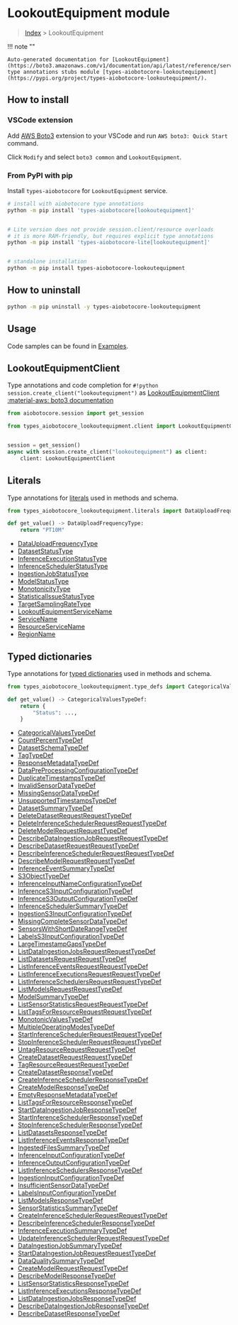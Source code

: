 # LookoutEquipment module

> [Index](../README.md) > LookoutEquipment


!!! note ""

    Auto-generated documentation for [LookoutEquipment](https://boto3.amazonaws.com/v1/documentation/api/latest/reference/services/lookoutequipment.html#LookoutEquipment)
    type annotations stubs module [types-aiobotocore-lookoutequipment](https://pypi.org/project/types-aiobotocore-lookoutequipment/).

## How to install

### VSCode extension

Add [AWS Boto3](https://marketplace.visualstudio.com/items?itemName=Boto3typed.boto3-ide)
extension to your VSCode and run `AWS boto3: Quick Start` command.

Click `Modify` and select `boto3 common` and `LookoutEquipment`.

### From PyPI with pip

Install `types-aiobotocore` for `LookoutEquipment` service.

```bash
# install with aiobotocore type annotations
python -m pip install 'types-aiobotocore[lookoutequipment]'


# Lite version does not provide session.client/resource overloads
# it is more RAM-friendly, but requires explicit type annotations
python -m pip install 'types-aiobotocore-lite[lookoutequipment]'


# standalone installation
python -m pip install types-aiobotocore-lookoutequipment
```



## How to uninstall

```bash
python -m pip uninstall -y types-aiobotocore-lookoutequipment
```

## Usage

Code samples can be found in [Examples](./usage.md).

## LookoutEquipmentClient

Type annotations and code completion for  `#!python session.create_client("lookoutequipment")` as [LookoutEquipmentClient](./client.md)
[:material-aws: boto3 documentation](https://boto3.amazonaws.com/v1/documentation/api/latest/reference/services/lookoutequipment.html#LookoutEquipment.Client)

```python title="Usage example"
from aiobotocore.session import get_session

from types_aiobotocore_lookoutequipment.client import LookoutEquipmentClient


session = get_session()
async with session.create_client("lookoutequipment") as client:
    client: LookoutEquipmentClient
```








## Literals

Type annotations for [literals](./literals.md) used in methods and schema.

```python title="Usage example"
from types_aiobotocore_lookoutequipment.literals import DataUploadFrequencyType

def get_value() -> DataUploadFrequencyType:
    return "PT10M"
```

- [DataUploadFrequencyType](./literals.md#datauploadfrequencytype)
- [DatasetStatusType](./literals.md#datasetstatustype)
- [InferenceExecutionStatusType](./literals.md#inferenceexecutionstatustype)
- [InferenceSchedulerStatusType](./literals.md#inferenceschedulerstatustype)
- [IngestionJobStatusType](./literals.md#ingestionjobstatustype)
- [ModelStatusType](./literals.md#modelstatustype)
- [MonotonicityType](./literals.md#monotonicitytype)
- [StatisticalIssueStatusType](./literals.md#statisticalissuestatustype)
- [TargetSamplingRateType](./literals.md#targetsamplingratetype)
- [LookoutEquipmentServiceName](./literals.md#lookoutequipmentservicename)
- [ServiceName](./literals.md#servicename)
- [ResourceServiceName](./literals.md#resourceservicename)
- [RegionName](./literals.md#regionname)




## Typed dictionaries

Type annotations for [typed dictionaries](./type_defs.md) used in methods and schema.

```python title="Usage example"
from types_aiobotocore_lookoutequipment.type_defs import CategoricalValuesTypeDef

def get_value() -> CategoricalValuesTypeDef:
    return {
        "Status": ...,
    }
```

- [CategoricalValuesTypeDef](./type_defs.md#categoricalvaluestypedef)
- [CountPercentTypeDef](./type_defs.md#countpercenttypedef)
- [DatasetSchemaTypeDef](./type_defs.md#datasetschematypedef)
- [TagTypeDef](./type_defs.md#tagtypedef)
- [ResponseMetadataTypeDef](./type_defs.md#responsemetadatatypedef)
- [DataPreProcessingConfigurationTypeDef](./type_defs.md#datapreprocessingconfigurationtypedef)
- [DuplicateTimestampsTypeDef](./type_defs.md#duplicatetimestampstypedef)
- [InvalidSensorDataTypeDef](./type_defs.md#invalidsensordatatypedef)
- [MissingSensorDataTypeDef](./type_defs.md#missingsensordatatypedef)
- [UnsupportedTimestampsTypeDef](./type_defs.md#unsupportedtimestampstypedef)
- [DatasetSummaryTypeDef](./type_defs.md#datasetsummarytypedef)
- [DeleteDatasetRequestRequestTypeDef](./type_defs.md#deletedatasetrequestrequesttypedef)
- [DeleteInferenceSchedulerRequestRequestTypeDef](./type_defs.md#deleteinferenceschedulerrequestrequesttypedef)
- [DeleteModelRequestRequestTypeDef](./type_defs.md#deletemodelrequestrequesttypedef)
- [DescribeDataIngestionJobRequestRequestTypeDef](./type_defs.md#describedataingestionjobrequestrequesttypedef)
- [DescribeDatasetRequestRequestTypeDef](./type_defs.md#describedatasetrequestrequesttypedef)
- [DescribeInferenceSchedulerRequestRequestTypeDef](./type_defs.md#describeinferenceschedulerrequestrequesttypedef)
- [DescribeModelRequestRequestTypeDef](./type_defs.md#describemodelrequestrequesttypedef)
- [InferenceEventSummaryTypeDef](./type_defs.md#inferenceeventsummarytypedef)
- [S3ObjectTypeDef](./type_defs.md#s3objecttypedef)
- [InferenceInputNameConfigurationTypeDef](./type_defs.md#inferenceinputnameconfigurationtypedef)
- [InferenceS3InputConfigurationTypeDef](./type_defs.md#inferences3inputconfigurationtypedef)
- [InferenceS3OutputConfigurationTypeDef](./type_defs.md#inferences3outputconfigurationtypedef)
- [InferenceSchedulerSummaryTypeDef](./type_defs.md#inferenceschedulersummarytypedef)
- [IngestionS3InputConfigurationTypeDef](./type_defs.md#ingestions3inputconfigurationtypedef)
- [MissingCompleteSensorDataTypeDef](./type_defs.md#missingcompletesensordatatypedef)
- [SensorsWithShortDateRangeTypeDef](./type_defs.md#sensorswithshortdaterangetypedef)
- [LabelsS3InputConfigurationTypeDef](./type_defs.md#labelss3inputconfigurationtypedef)
- [LargeTimestampGapsTypeDef](./type_defs.md#largetimestampgapstypedef)
- [ListDataIngestionJobsRequestRequestTypeDef](./type_defs.md#listdataingestionjobsrequestrequesttypedef)
- [ListDatasetsRequestRequestTypeDef](./type_defs.md#listdatasetsrequestrequesttypedef)
- [ListInferenceEventsRequestRequestTypeDef](./type_defs.md#listinferenceeventsrequestrequesttypedef)
- [ListInferenceExecutionsRequestRequestTypeDef](./type_defs.md#listinferenceexecutionsrequestrequesttypedef)
- [ListInferenceSchedulersRequestRequestTypeDef](./type_defs.md#listinferenceschedulersrequestrequesttypedef)
- [ListModelsRequestRequestTypeDef](./type_defs.md#listmodelsrequestrequesttypedef)
- [ModelSummaryTypeDef](./type_defs.md#modelsummarytypedef)
- [ListSensorStatisticsRequestRequestTypeDef](./type_defs.md#listsensorstatisticsrequestrequesttypedef)
- [ListTagsForResourceRequestRequestTypeDef](./type_defs.md#listtagsforresourcerequestrequesttypedef)
- [MonotonicValuesTypeDef](./type_defs.md#monotonicvaluestypedef)
- [MultipleOperatingModesTypeDef](./type_defs.md#multipleoperatingmodestypedef)
- [StartInferenceSchedulerRequestRequestTypeDef](./type_defs.md#startinferenceschedulerrequestrequesttypedef)
- [StopInferenceSchedulerRequestRequestTypeDef](./type_defs.md#stopinferenceschedulerrequestrequesttypedef)
- [UntagResourceRequestRequestTypeDef](./type_defs.md#untagresourcerequestrequesttypedef)
- [CreateDatasetRequestRequestTypeDef](./type_defs.md#createdatasetrequestrequesttypedef)
- [TagResourceRequestRequestTypeDef](./type_defs.md#tagresourcerequestrequesttypedef)
- [CreateDatasetResponseTypeDef](./type_defs.md#createdatasetresponsetypedef)
- [CreateInferenceSchedulerResponseTypeDef](./type_defs.md#createinferenceschedulerresponsetypedef)
- [CreateModelResponseTypeDef](./type_defs.md#createmodelresponsetypedef)
- [EmptyResponseMetadataTypeDef](./type_defs.md#emptyresponsemetadatatypedef)
- [ListTagsForResourceResponseTypeDef](./type_defs.md#listtagsforresourceresponsetypedef)
- [StartDataIngestionJobResponseTypeDef](./type_defs.md#startdataingestionjobresponsetypedef)
- [StartInferenceSchedulerResponseTypeDef](./type_defs.md#startinferenceschedulerresponsetypedef)
- [StopInferenceSchedulerResponseTypeDef](./type_defs.md#stopinferenceschedulerresponsetypedef)
- [ListDatasetsResponseTypeDef](./type_defs.md#listdatasetsresponsetypedef)
- [ListInferenceEventsResponseTypeDef](./type_defs.md#listinferenceeventsresponsetypedef)
- [IngestedFilesSummaryTypeDef](./type_defs.md#ingestedfilessummarytypedef)
- [InferenceInputConfigurationTypeDef](./type_defs.md#inferenceinputconfigurationtypedef)
- [InferenceOutputConfigurationTypeDef](./type_defs.md#inferenceoutputconfigurationtypedef)
- [ListInferenceSchedulersResponseTypeDef](./type_defs.md#listinferenceschedulersresponsetypedef)
- [IngestionInputConfigurationTypeDef](./type_defs.md#ingestioninputconfigurationtypedef)
- [InsufficientSensorDataTypeDef](./type_defs.md#insufficientsensordatatypedef)
- [LabelsInputConfigurationTypeDef](./type_defs.md#labelsinputconfigurationtypedef)
- [ListModelsResponseTypeDef](./type_defs.md#listmodelsresponsetypedef)
- [SensorStatisticsSummaryTypeDef](./type_defs.md#sensorstatisticssummarytypedef)
- [CreateInferenceSchedulerRequestRequestTypeDef](./type_defs.md#createinferenceschedulerrequestrequesttypedef)
- [DescribeInferenceSchedulerResponseTypeDef](./type_defs.md#describeinferenceschedulerresponsetypedef)
- [InferenceExecutionSummaryTypeDef](./type_defs.md#inferenceexecutionsummarytypedef)
- [UpdateInferenceSchedulerRequestRequestTypeDef](./type_defs.md#updateinferenceschedulerrequestrequesttypedef)
- [DataIngestionJobSummaryTypeDef](./type_defs.md#dataingestionjobsummarytypedef)
- [StartDataIngestionJobRequestRequestTypeDef](./type_defs.md#startdataingestionjobrequestrequesttypedef)
- [DataQualitySummaryTypeDef](./type_defs.md#dataqualitysummarytypedef)
- [CreateModelRequestRequestTypeDef](./type_defs.md#createmodelrequestrequesttypedef)
- [DescribeModelResponseTypeDef](./type_defs.md#describemodelresponsetypedef)
- [ListSensorStatisticsResponseTypeDef](./type_defs.md#listsensorstatisticsresponsetypedef)
- [ListInferenceExecutionsResponseTypeDef](./type_defs.md#listinferenceexecutionsresponsetypedef)
- [ListDataIngestionJobsResponseTypeDef](./type_defs.md#listdataingestionjobsresponsetypedef)
- [DescribeDataIngestionJobResponseTypeDef](./type_defs.md#describedataingestionjobresponsetypedef)
- [DescribeDatasetResponseTypeDef](./type_defs.md#describedatasetresponsetypedef)


